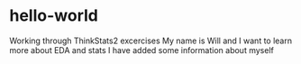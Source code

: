 # hello-world
Working through ThinkStats2 excercises
My name is Will and I want to learn more about EDA and stats
I have added some information about myself
